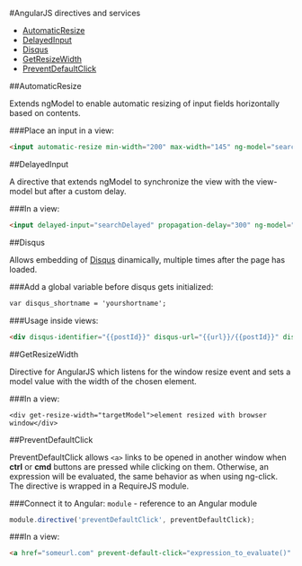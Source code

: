 #AngularJS directives and services

* [AutomaticResize](#automatic_resize)
* [DelayedInput](#delayed_input)
* [Disqus](#disqus)
* [GetResizeWidth](#get_resize_width)
* [PreventDefaultClick](#prevent_default_click)


##<a id="automatic_resize"></a>AutomaticResize

Extends ngModel to enable automatic resizing of input fields horizontally based on contents.

###Place an input in a view:
```html
<input automatic-resize min-width="200" max-width="145" ng-model="search" type="text"/>
```




##<a id="delayed_input"></a>DelayedInput

A directive that extends ngModel to synchronize the view with the view-model but after a custom delay.

###In a view:
```html
<input delayed-input="searchDelayed" propagation-delay="300" ng-model="search" type="text"/>
```






##<a id="disqus"></a>Disqus

Allows embedding of [Disqus](http://disqus.com) dinamically, multiple times after the page has loaded.

###Add a global variable before disqus gets initialized:
```html
var disqus_shortname = 'yourshortname';
```

###Usage inside views:

```html
<div disqus-identifier="{{postId}}" disqus-url="{{url}}/{{postId}}" disqus></div>
```







##<a id="get_resize_width"></a>GetResizeWidth

Directive for AngularJS which listens for the window resize event and sets a model value with the width of the chosen element.

###In a view:
```
<div get-resize-width="targetModel">element resized with browser window</div>
```






##<a id="prevent_default_click"></a>PreventDefaultClick

PreventDefaultClick allows `<a>` links to be opened in another window when **ctrl** or **cmd** buttons are pressed while clicking on them. Otherwise, an expression will be evaluated, the same behavior as when using ng-click. The directive is wrapped in a RequireJS module.

###Connect it to Angular:
`module` - reference to an Angular module
```javascript
module.directive('preventDefaultClick', preventDefaultClick);
```

###In a view:
```html
<a href="someurl.com" prevent-default-click="expression_to_evaluate()" target="_blank">link</a>
```